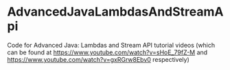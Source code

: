 # AdvancedJavaLambdasAndStreamApi
Code for Advanced Java: Lambdas and Stream API tutorial videos (which can be found at https://www.youtube.com/watch?v=sHoE_79fZ-M and https://www.youtube.com/watch?v=gxRGrw8Ebv0 respectively)
